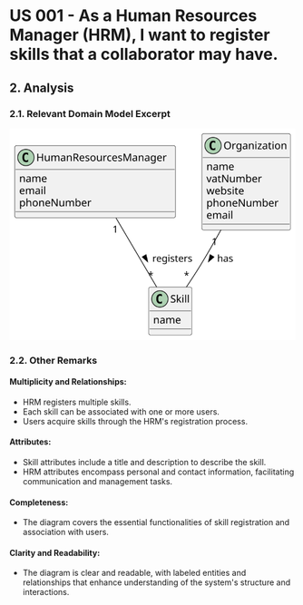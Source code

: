 # US 001 - As a Human Resources Manager (HRM), I want to register skills that a collaborator may have.
## 2. Analysis

### 2.1. Relevant Domain Model Excerpt

![Domain Model](svg/us001-domain-model.svg)

### 2.2. Other Remarks

#### Multiplicity and Relationships:

- HRM registers multiple skills.
- Each skill can be associated with one or more users.
- Users acquire skills through the HRM's registration process.

#### Attributes:

- Skill attributes include a title and description to describe the skill.
- HRM attributes encompass personal and contact information, facilitating communication and management tasks.

#### Completeness:

- The diagram covers the essential functionalities of skill registration and association with users.

#### Clarity and Readability:

- The diagram is clear and readable, with labeled entities and relationships that enhance understanding of the system's structure and interactions.